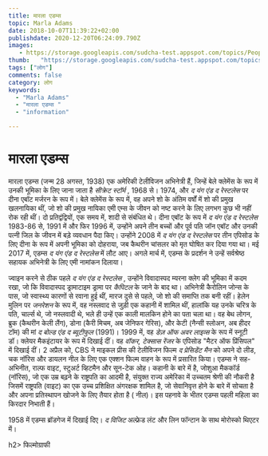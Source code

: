 ```yaml
---
title: मारला एडम्स 
topic: Marla Adams
date: 2018-10-07T11:39:22+02:00
publishdate: 2020-12-20T06:24:09.790Z
images: 
   - https://storage.googleapis.com/sudcha-test.appspot.com/topics/People/marla_adams/1.jpeg
thumb:   "https://storage.googleapis.com/sudcha-test.appspot.com/topics/People/marla_adams/thumb.jpeg"
tags: ["लोग"]
comments: false
category: लोग
keywords: 
  - "Marla Adams"
  - "मारला एडम्स "
  - "information"

---
```

<h1> मारला एडम्स </h1> <p> मारला एडम्स (जन्म 28 अगस्त, 1938) एक अमेरिकी टेलीविजन अभिनेत्री हैं, जिन्हें बेले क्लेमेंस के रूप में उनकी भूमिका के लिए जाना जाता है <i> सीक्रेट स्टॉर्म </i>, 1968 से। 1974, और <i> द यंग एंड द रेस्टलेस </i> पर दीना एबॉट मर्जरन के रूप में। बेले क्लेमेंस के रूप में, वह अपने शो के अंतिम वर्षों में शो की प्रमुख खलनायिका थीं, जो शो की प्रमुख नायिका एमी एम्स के जीवन को नष्ट करने के लिए लगभग कुछ भी नहीं रोक रही थीं। दो प्रतिद्वंद्वियों, एक समय में, शादी से संबंधित थे। दीना एबॉट के रूप में <i> द यंग एंड द रेस्टलेस </i> 1983-86 से, 1991 में और फिर 1996 में, उन्होंने अपने तीन बच्चों और पूर्व पति जॉन एबॉट और उनकी पत्नी जिल के जीवन में बड़े व्यवधान पैदा किए। उन्होंने 2008 में <i> द यंग एंड द रेस्टलेस </i> पर तीन एपिसोड के लिए दीना के रूप में अपनी भूमिका को दोहराया, जब कैथरीन चांसलर को मृत घोषित कर दिया गया था। मई 2017 में, एडम्स <i> द यंग एंड द रेस्टलेस </i> में लौट आए। अगले मार्च में, एडम्स के प्रदर्शन ने उन्हें सर्वश्रेष्ठ सहायक अभिनेत्री के लिए एमी नामांकन दिलाया। </p> <p> ज्वाइन करने से ठीक पहले <i> द यंग एंड द रेस्टलेस </i>, उन्होंने विवादास्पद म्यरना क्लेग की भूमिका में कदम रखा, जो कि विवादास्पद ड्रामाटाइम ड्रामा पर <i> कैपिटल </i> के जाने के बाद था। अभिनेत्री कैरोलिन जोन्स के पास, जो स्वास्थ्य कारणों से रवाना हुई थीं, मारज दुसे से पहले, जो शो की समाप्ति तक बनी रहीं। हेलेन मुलिन पर <i> जनरेशन </i> के रूप में, वह नस्लवाद से जुड़ी एक कहानी में शामिल थीं, हालांकि यह उनके चरित्र के पति, चार्ल्स थे, जो नस्लवादी थे, भले ही उन्हें एक काली मालकिन होने का पता चला था। वह बेथ लोगन, ब्रुक (कैथरीन केली लैंग), डोना (कैरी मिचम, अब जेनिफर गेरिस), और केटी (नैन्सी स्लोअन, अब हीदर टॉम) की मां <i> द बोल्ड एंड द ब्यूटीफुल </i में अभिनय करने वाली तीसरी अभिनेत्री थीं। > (1991)। 1999 में, वह <i> डेज़ ऑफ अवर लाइव्स </i> के रूप में स्नूटी डॉ। क्लेयर मैकइंटायर के रूप में दिखाई दीं। वह <i> वॉकर, टेक्सास रेंजर </i> के एपिसोड "मैटर ऑफ प्रिंसिपल" में दिखाई दीं। 2 अप्रैल को, CBS ने माइकल प्रीस की टेलीविजन फिल्म <i> द प्रेसिडेंट मैन </i> को अपने दो लीड, चक नॉरिस और डायलन नील के लिए एक एक्शन फिल्म वाहन के रूप में प्रसारित किया। एडम्स ने सह-अभिनीत, राल्फ वाइट, स्टुअर्ट व्हिटमैन और सून-टेक ओह। कहानी के बारे में है, जोशुआ मैककॉर्ड (नॉरिस), जो एक उम्र बढ़ने के राष्ट्रपति का आदमी है, संयुक्त राज्य अमेरिका में उच्चतम श्रेणी की नौकरी है जिसमें राष्ट्रपति (वाइट) का एक उच्च प्रशिक्षित अंगरक्षक शामिल है, जो सेवानिवृत्त होने के बारे में सोचता है और अपना प्रतिस्थापन खोजने के लिए तैयार होता है ( नील)। इस पहनावे के भीतर एडम्स पहली महिला का किरदार निभाती हैं। </p> <p> 1958 में एडम्स ब्रॉडगेज में दिखाई दिए। <i> द विजिट </i> अल्फ्रेड लंट और लिन फॉन्टान के साथ मोरोस्को थिएटर में। </p> </p> h2> फिल्मोग्राफी </h2> 